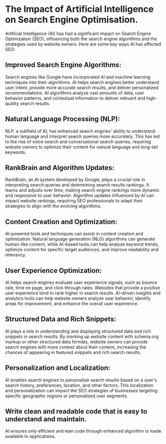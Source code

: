 # The Impact of Artificial Intelligence on Search Engine Optimisation.

Artificial Intelligence (AI) has had a significant impact on Search Engine Optimization (SEO), influencing both the search engine algorithms and the strategies used by website owners. Here are some key ways AI has affected SEO:

## Improved Search Engine Algorithms: 
Search engines like Google have incorporated AI and machine learning techniques into their algorithms. AI helps search engines better understand user intent, provide more accurate search results, and deliver personalized recommendations. AI algorithms analyze vast amounts of data, user behavior patterns, and contextual information to deliver relevant and high-quality search results.

## Natural Language Processing (NLP): 
NLP, a subfield of AI, has enhanced search engines' ability to understand human language and interpret search queries more accurately. This has led to the rise of voice search and conversational search queries, requiring website owners to optimize their content for natural language and long-tail keywords.

## RankBrain and Algorithm Updates: 
RankBrain, an AI system developed by Google, plays a crucial role in interpreting search queries and determining search results rankings. It learns and adjusts over time, making search engine rankings more dynamic and responsive to user behavior. Algorithm updates influenced by AI can impact website rankings, requiring SEO professionals to adapt their strategies to align with the evolving algorithms.

## Content Creation and Optimization: 
AI-powered tools and techniques can assist in content creation and optimization. Natural language generation (NLG) algorithms can generate human-like content, while AI-based tools can help analyze keyword trends, optimize content for specific target audiences, and improve readability and relevancy.

## User Experience Optimization: 
AI helps search engines evaluate user experience signals, such as bounce rate, time on page, and click-through rates. Websites that provide a positive user experience tend to rank higher in search results. AI-driven insights and analytics tools can help website owners analyze user behavior, identify areas for improvement, and enhance the overall user experience.

## Structured Data and Rich Snippets: 
AI plays a role in understanding and displaying structured data and rich snippets in search results. By marking up website content with schema.org markup or other structured data formats, website owners can provide search engines with more context about their content, increasing the chances of appearing in featured snippets and rich search results.

## Personalization and Localization: 
AI enables search engines to personalize search results based on a user's search history, preferences, location, and other factors. This localization and personalization can impact the SEO strategies of businesses targeting specific geographic regions or personalized user segments.

## Write clean and readable code that is easy to understand and maintain.
AI ensures only efficient and lean code through enhanced algorithm is made available to applications.


